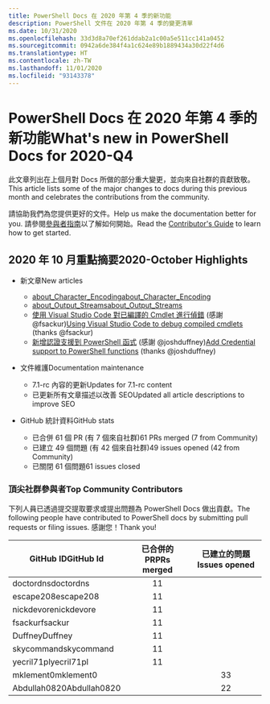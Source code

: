 ```yaml
---
title: PowerShell Docs 在 2020 年第 4 季的新功能
description: PowerShell 文件在 2020 年第 4 季的變更清單
ms.date: 10/31/2020
ms.openlocfilehash: 33d3d8a70ef261ddab2a1c00a5e511cc141a0452
ms.sourcegitcommit: 0942a6de384f4a1c624e89b1889434a30d22f4d6
ms.translationtype: HT
ms.contentlocale: zh-TW
ms.lasthandoff: 11/01/2020
ms.locfileid: "93143378"
---
```

# <a name="whats-new-in-powershell-docs-for-2020-q4"></a><span data-ttu-id="74f27-103">PowerShell Docs 在 2020 年第 4 季的新功能</span><span class="sxs-lookup"><span data-stu-id="74f27-103">What's new in PowerShell Docs for 2020-Q4</span></span>

<span data-ttu-id="74f27-104">此文章列出在上個月對 Docs 所做的部分重大變更，並向來自社群的貢獻致敬。</span><span class="sxs-lookup"><span data-stu-id="74f27-104">This article lists some of the major changes to docs during this previous month and celebrates the contributions from the community.</span></span>

<span data-ttu-id="74f27-105">請協助我們為您提供更好的文件。</span><span class="sxs-lookup"><span data-stu-id="74f27-105">Help us make the documentation better for you.</span></span> <span data-ttu-id="74f27-106">請參閱[參與者指南][contrib]以了解如何開始。</span><span class="sxs-lookup"><span data-stu-id="74f27-106">Read the [Contributor's Guide][contrib] to learn how to get started.</span></span>

<!-- Link references -->
[contrib]: contributing/overview.md
<!--------------------->

## <a name="2020-october-highlights"></a><span data-ttu-id="74f27-107">2020 年 10 月重點摘要</span><span class="sxs-lookup"><span data-stu-id="74f27-107">2020-October Highlights</span></span>

- <span data-ttu-id="74f27-108">新文章</span><span class="sxs-lookup"><span data-stu-id="74f27-108">New articles</span></span>
  - [<span data-ttu-id="74f27-109">about_Character_Encoding</span><span class="sxs-lookup"><span data-stu-id="74f27-109">about_Character_Encoding</span></span>](/powershell/module/microsoft.powershell.core/about/about_character_encoding)
  - [<span data-ttu-id="74f27-110">about_Output_Streams</span><span class="sxs-lookup"><span data-stu-id="74f27-110">about_Output_Streams</span></span>](/powershell/module/microsoft.powershell.core/about/about_output_streams)
  - <span data-ttu-id="74f27-111">[使用 Visual Studio Code 對已編譯的 Cmdlet 進行偵錯](/powershell/scripting/dev-cross-plat/vscode/using-vscode-for-debugging-compiled-cmdlets) (感謝 @fsackur)</span><span class="sxs-lookup"><span data-stu-id="74f27-111">[Using Visual Studio Code to debug compiled cmdlets](/powershell/scripting/dev-cross-plat/vscode/using-vscode-for-debugging-compiled-cmdlets) (thanks @fsackur)</span></span>
  - <span data-ttu-id="74f27-112">[新增認證支援到 PowerShell 函式](/powershell/scripting/learn/deep-dives/add-credentials-to-powershell-functions) (感謝 @joshduffney)</span><span class="sxs-lookup"><span data-stu-id="74f27-112">[Add Credential support to PowerShell functions](/powershell/scripting/learn/deep-dives/add-credentials-to-powershell-functions) (thanks @joshduffney)</span></span>

- <span data-ttu-id="74f27-113">文件維護</span><span class="sxs-lookup"><span data-stu-id="74f27-113">Documentation maintenance</span></span>
  - <span data-ttu-id="74f27-114">7\.1-rc 內容的更新</span><span class="sxs-lookup"><span data-stu-id="74f27-114">Updates for 7.1-rc content</span></span>
  - <span data-ttu-id="74f27-115">已更新所有文章描述以改善 SEO</span><span class="sxs-lookup"><span data-stu-id="74f27-115">Updated all article descriptions to improve SEO</span></span>

- <span data-ttu-id="74f27-116">GitHub 統計資料</span><span class="sxs-lookup"><span data-stu-id="74f27-116">GitHub stats</span></span>
  - <span data-ttu-id="74f27-117">已合併 61 個 PR (有 7 個來自社群)</span><span class="sxs-lookup"><span data-stu-id="74f27-117">61 PRs merged (7 from Community)</span></span>
  - <span data-ttu-id="74f27-118">已建立 49 個問題 (有 42 個來自社群)</span><span class="sxs-lookup"><span data-stu-id="74f27-118">49 issues opened (42 from Community)</span></span>
  - <span data-ttu-id="74f27-119">已關閉 61 個問題</span><span class="sxs-lookup"><span data-stu-id="74f27-119">61 issues closed</span></span>

### <a name="top-community-contributors"></a><span data-ttu-id="74f27-120">頂尖社群參與者</span><span class="sxs-lookup"><span data-stu-id="74f27-120">Top Community Contributors</span></span>

<span data-ttu-id="74f27-121">下列人員已透過提交提取要求或提出問題為 PowerShell Docs 做出貢獻。</span><span class="sxs-lookup"><span data-stu-id="74f27-121">The following people have contributed to PowerShell docs by submitting pull requests or filing issues.</span></span> <span data-ttu-id="74f27-122">感謝您！</span><span class="sxs-lookup"><span data-stu-id="74f27-122">Thank you!</span></span>

|  <span data-ttu-id="74f27-123">GitHub ID</span><span class="sxs-lookup"><span data-stu-id="74f27-123">GitHub Id</span></span>   | <span data-ttu-id="74f27-124">已合併的 PR</span><span class="sxs-lookup"><span data-stu-id="74f27-124">PRs merged</span></span> | <span data-ttu-id="74f27-125">已建立的問題</span><span class="sxs-lookup"><span data-stu-id="74f27-125">Issues opened</span></span> |
| ------------ | :--------: | :-----------: |
| <span data-ttu-id="74f27-126">doctordns</span><span class="sxs-lookup"><span data-stu-id="74f27-126">doctordns</span></span>    |     <span data-ttu-id="74f27-127">1</span><span class="sxs-lookup"><span data-stu-id="74f27-127">1</span></span>      |               |
| <span data-ttu-id="74f27-128">escape208</span><span class="sxs-lookup"><span data-stu-id="74f27-128">escape208</span></span>    |     <span data-ttu-id="74f27-129">1</span><span class="sxs-lookup"><span data-stu-id="74f27-129">1</span></span>      |               |
| <span data-ttu-id="74f27-130">nickdevore</span><span class="sxs-lookup"><span data-stu-id="74f27-130">nickdevore</span></span>   |     <span data-ttu-id="74f27-131">1</span><span class="sxs-lookup"><span data-stu-id="74f27-131">1</span></span>      |               |
| <span data-ttu-id="74f27-132">fsackur</span><span class="sxs-lookup"><span data-stu-id="74f27-132">fsackur</span></span>      |     <span data-ttu-id="74f27-133">1</span><span class="sxs-lookup"><span data-stu-id="74f27-133">1</span></span>      |               |
| <span data-ttu-id="74f27-134">Duffney</span><span class="sxs-lookup"><span data-stu-id="74f27-134">Duffney</span></span>      |     <span data-ttu-id="74f27-135">1</span><span class="sxs-lookup"><span data-stu-id="74f27-135">1</span></span>      |               |
| <span data-ttu-id="74f27-136">skycommand</span><span class="sxs-lookup"><span data-stu-id="74f27-136">skycommand</span></span>   |     <span data-ttu-id="74f27-137">1</span><span class="sxs-lookup"><span data-stu-id="74f27-137">1</span></span>      |               |
| <span data-ttu-id="74f27-138">yecril71pl</span><span class="sxs-lookup"><span data-stu-id="74f27-138">yecril71pl</span></span>   |     <span data-ttu-id="74f27-139">1</span><span class="sxs-lookup"><span data-stu-id="74f27-139">1</span></span>      |               |
| <span data-ttu-id="74f27-140">mklement0</span><span class="sxs-lookup"><span data-stu-id="74f27-140">mklement0</span></span>    |            |       <span data-ttu-id="74f27-141">3</span><span class="sxs-lookup"><span data-stu-id="74f27-141">3</span></span>       |
| <span data-ttu-id="74f27-142">Abdullah0820</span><span class="sxs-lookup"><span data-stu-id="74f27-142">Abdullah0820</span></span> |            |       <span data-ttu-id="74f27-143">2</span><span class="sxs-lookup"><span data-stu-id="74f27-143">2</span></span>       |